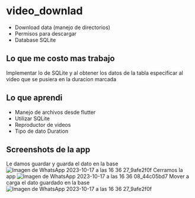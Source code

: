 # video_downlad

- Download data (manejo de directorios)
- Permisos para descargar
- Database SQLite

## Lo que me costo mas trabajo
Implementar lo de SQLite y al obtener los datos de la tabla especificar al video que se pusiera en la duracion marcada

## Lo que aprendi
- Manejo de archivos desde flutter
- Utilizar SQLite
- Reproductor de videos
- Tipo de dato Duration

## Screenshots de la app
Le damos guardar y guarda el dato en la base
![Imagen de WhatsApp 2023-10-17 a las 16 36 27_9afe2f0f](https://github.com/josepvazquezp/video_download_app/assets/74749686/f77d1f2c-955d-407d-aa72-e5811c00c9cd)
Cerramos la app
![Imagen de WhatsApp 2023-10-17 a las 16 36 08_44c05bd7](https://github.com/josepvazquezp/video_download_app/assets/74749686/080358cf-7480-48e1-bc9d-ce3d0eece6ae)
Mover a carga el dato guardado en la base
![Imagen de WhatsApp 2023-10-17 a las 16 36 27_9afe2f0f](https://github.com/josepvazquezp/video_download_app/assets/74749686/f77d1f2c-955d-407d-aa72-e5811c00c9cd)
